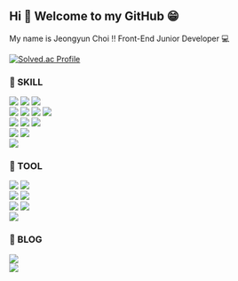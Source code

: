 ## Hi 👋 Welcome to my GitHub 😁
My name is Jeongyun Choi ‼ Front-End Junior Developer 💻

[![Solved.ac Profile](http://mazassumnida.wtf/api/v2/generate_badge?boj=chjy1819)](https://solved.ac/chjy1819/)

### 🌈 SKILL
<div align=left>
<!--   <img src="https://img.shields.io/badge/c-A8B9CC?style=flat-square&logo=C&logoColor=white"> -->
  <img src="https://img.shields.io/badge/Java-007396?style=flat-square&logo=OpenJDK&logoColor=white"/>
  <img src="https://img.shields.io/badge/jquery-0769AD?style=flat-square&logo=Jquery&logoColor=white"/>
  <img src="https://img.shields.io/badge/python-3776AB?style=flat-square&logo=Python&logoColor=white">
  <br>
  <img src="https://img.shields.io/badge/html5-E34F26?style=flat-square&logo=HTML5&logoColor=white">
  <img src="https://img.shields.io/badge/css3-1572B6?style=flat-square&logo=CSS3&logoColor=white">
  <img src="https://img.shields.io/badge/javascript-F7DF1E?style=flat-square&logo=JavaScript&logoColor=white">
  <img src="https://img.shields.io/badge/typescript-3178C6?style=flat&logo=TypeScript&logoColor=white"/>
  <br>
  <img src="https://img.shields.io/badge/react-61DAFB?style=flat&logo=React&logoColor=white">
  <img src="https://img.shields.io/badge/redux-764ABC?style=flat&logo=Redux&logoColor=white">
  <img src="https://img.shields.io/badge/thymeleaf-005F0F?style=flat&logo=Thymeleaf&logoColor=white">
  <br>
  <img src="https://img.shields.io/badge/django-092E20?style=flat&logo=Django&logoColor=white">
  <img src="https://img.shields.io/badge/spring-6DB33F?style=flat&logo=Spring&logoColor=white">
<!--   <img src="https://img.shields.io/badge/spring boot-6DB33F?style=flat&logo=Spring Boot&logoColor=white"> -->
  <br>
  <img src="https://img.shields.io/badge/MySQL-4479A1?style=flat&logo=MySQL&logoColor=white">
<!--   <img src="https://img.shields.io/badge/Oracle-F80000?style=flat&logo=Oracle&logoColor=white"> -->
</div>

### 🌈 TOOL
<div align=left>
  <img src="https://img.shields.io/badge/github-181717?style=for-the-badge&logo=github&logoColor=white">
  <img src="https://img.shields.io/badge/notion-000000?style=for-the-badge&logo=Notion&logoColor=white">
  <br>
  <img src="https://img.shields.io/badge/confluence-172B4D?style=for-the-badge&logo=Confluence&logoColor=white">
  <img src="https://img.shields.io/badge/jira-0052CC?style=for-the-badge&logo=Jira&logoColor=white">
  <br>
  <img src="https://img.shields.io/badge/slack-4A154B?style=for-the-badge&logo=Slack&logoColor=white">
  <img src="https://img.shields.io/badge/microsoftteams-6264A7?style=for-the-badge&logo=MicrosoftTeams&logoColor=white">
  <br>
<!--   <img src="https://img.shields.io/badge/Eclipse-2C2255?style=for-the-badge&logo=Eclipse%20IDE&logoColor=white"> -->
<!--   <img src="https://img.shields.io/badge/aws-232F3E?style=for-the-badge&logo=AmazonAWS&logoColor=white"> -->
<!--   <br> -->
  <img src="https://img.shields.io/badge/figma-F24E1E?style=for-the-badge&logo=Figma&logoColor=white">
  
</div>

### 🌈 BLOG
<a href="https://velog.io/@jeong_yooony">
  <img src="https://img.shields.io/badge/velog-20C997?style=for-the-badge&logo=Velog&logoColor=white">
</a>
<br>
<a href="https://jeong-yooon.tistory.com">
  <img src="https://img.shields.io/badge/tistory-000000?style=for-the-badge&logo=Velog&logoColor=white">
</a>


<!--
**jeong-yooon/jeong-yooon** is a ✨ _special_ ✨ repository because its `README.md` (this file) appears on your GitHub profile.

Here are some ideas to get you started:

- 🔭 I’m currently working on ...
- 🌱 I’m currently learning ...
- 👯 I’m looking to collaborate on ...
- 🤔 I’m looking for help with ...
- 💬 Ask me about ...
- 📫 How to reach me: ...
- 😄 Pronouns: ...
- ⚡ Fun fact: ...
-->
